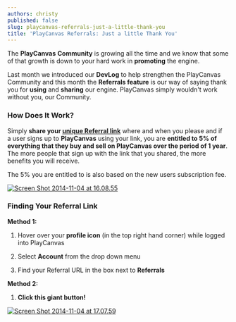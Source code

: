```yaml
---
authors: christy
published: false
slug: playcanvas-referrals-just-a-little-thank-you
title: 'PlayCanvas Referrals: Just a little Thank You'
---
```


The **PlayCanvas** **Community** is growing all the time and we know that some of that growth is down to your hard work in **promoting** the engine.

Last month we introduced our **DevLog** to help strengthen the PlayCanvas Community and this month the **Referrals feature** is our way of saying thank you for **using** and **sharing** our engine. PlayCanvas simply wouldn't work without you, our Community.

### How Does It Work?

Simply **share your [unique Referral link](https://playcanvas.com/account)** where and when you please and if a user signs up to **PlayCanvas** using your link, you are **entitled to 5% of everything that they buy and sell on PlayCanvas over the period of 1 year**. The more people that sign up with the link that you shared, the more benefits you will receive.

The 5% you are entitled to is also based on the new users subscription fee.

[![Screen Shot 2014-11-04 at 16.08.55](/img/Screen-Shot-2014-11-04-at-16.08.55.png)](/img/Screen-Shot-2014-11-04-at-16.08.55.png)

### Finding Your Referral Link

**Method 1:**

1. Hover over your **profile icon** (in the top right hand corner) while logged into PlayCanvas

2. Select **Account** from the drop down menu

3. Find your Referral URL in the box next to **Referrals**

**Method 2:**

1. **Click this giant button!**

[![Screen Shot 2014-11-04 at 17.07.59](/img/Screen-Shot-2014-11-04-at-17.07.59.png)](https://playcanvas.com/account)

